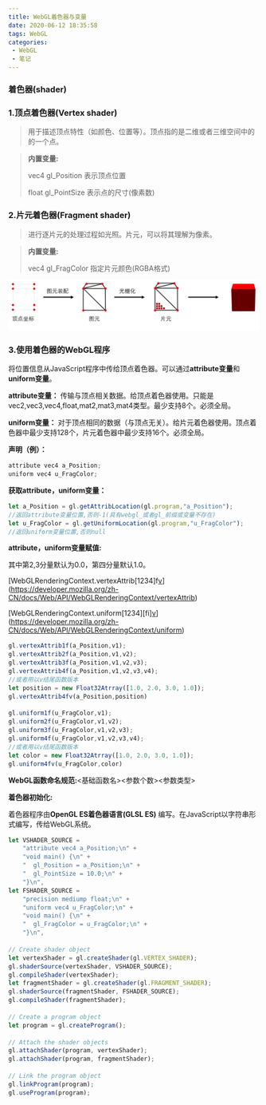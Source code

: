 ```yaml
---
title: WebGL着色器与变量
date: 2020-06-12 18:35:58
tags: WebGL
categories:
 - WebGL
 - 笔记
---
```


### 着色器(shader)

### 1.顶点着色器(Vertex shader)

> 用于描述顶点特性（如颜色、位置等）。顶点指的是二维或者三维空间中的的一个点。

> **内置变量:**
>
> vec4 gl_Position 表示顶点位置
>
> float gl_PointSize 表示点的尺寸(像素数)

### 2.片元着色器(Fragment shader)

> 进行逐片元的处理过程如光照。片元，可以将其理解为像素。

> **内置变量:**
>
> vec4 gl_FragColor 指定片元颜色(RGBA格式)

![绘制过程](https://raw.githubusercontent.com/xcsf/blog-figure-bed/master/shader.png)

### 3.使用着色器的WebGL程序

将位置信息从JavaScript程序中传给顶点着色器。可以通过**attribute变量**和**uniform变量**。

**attribute变量：** 传输与顶点相关数据。给顶点着色器使用。只能是vec2,vec3,vec4,float,mat2,mat3,mat4类型。最少支持8个。必须全局。

**uniform变量：** 对于顶点相同的数据（与顶点无关）。给片元着色器使用。顶点着色器中最少支持128个，片元着色器中最少支持16个。必须全局。

**声明（例）：**

```js
attribute vec4 a_Position;
uniform vec4 u_FragColor;
```

**获取attribute，uniform变量：**

```javascript
let a_Position = gl.getAttribLocation(gl.program,"a_Position");
//返回attribute变量位置,否则-1(具有webgl_或者gl_前缀或变量不存在)
let u_FragColor = gl.getUniformLocation(gl.program,"u_FragColor");
//返回uniform变量位置,否则null
```

**attribute，uniform变量赋值:**

其中第2,3分量默认为0.0，第四分量默认1.0。

[WebGLRenderingContext.vertexAttrib[1234]f[v]()](https://developer.mozilla.org/zh-CN/docs/Web/API/WebGLRenderingContext/vertexAttrib)

[WebGLRenderingContext.uniform[1234][fi][v]()](https://developer.mozilla.org/zh-CN/docs/Web/API/WebGLRenderingContext/uniform)

```javascript
gl.vertexAttrib1f(a_Position,v1);
gl.vertexAttrib2f(a_Position,v1,v2);
gl.vertexAttrib3f(a_Position,v1,v2,v3);
gl.vertexAttrib4f(a_Position,v1,v2,v3,v4);
//或者用以v结尾函数版本
let position = new Float32Atrray([1.0, 2.0, 3.0, 1.0]);
gl.vertexAttrib4fv(a_Position,position)

gl.uniform1f(u_FragColor,v1);
gl.uniform2f(u_FragColor,v1,v2);
gl.uniform3f(u_FragColor,v1,v2,v3);
gl.uniform4f(u_FragColor,v1,v2,v3,v4);
//或者用以v结尾函数版本
let color = new Float32Atrray([1.0, 2.0, 3.0, 1.0]);
gl.uniform4fv(u_FragColor,color)
```

**WebGL函数命名规范:**<基础函数名><参数个数><参数类型>

**着色器初始化:**

着色器程序由**OpenGL ES着色器语言(GLSL ES)** 编写。在JavaScript以字符串形式编写，传给WebGL系统。

```javascript
let VSHADER_SOURCE =
    "attribute vec4 a_Position;\n" +
    "void main() {\n" +
    "  gl_Position = a_Position;\n" +
    "  gl_PointSize = 10.0;\n" +
    "}\n",
let FSHADER_SOURCE =
    "precision mediump float;\n" +
    "uniform vec4 u_FragColor;\n" +
    "void main() {\n" +
    "  gl_FragColor = u_FragColor;\n" +
    "}\n",

// Create shader object
let vertexShader = gl.createShader(gl.VERTEX_SHADER);
gl.shaderSource(vertexShader, VSHADER_SOURCE);
gl.compileShader(vertexShader);
let fragmentShader = gl.createShader(gl.FRAGMENT_SHADER);
gl.shaderSource(fragmentShader, FSHADER_SOURCE);
gl.compileShader(fragmentShader);

// Create a program object
let program = gl.createProgram();

// Attach the shader objects
gl.attachShader(program, vertexShader);
gl.attachShader(program, fragmentShader);

// Link the program object
gl.linkProgram(program);
gl.useProgram(program);
```


